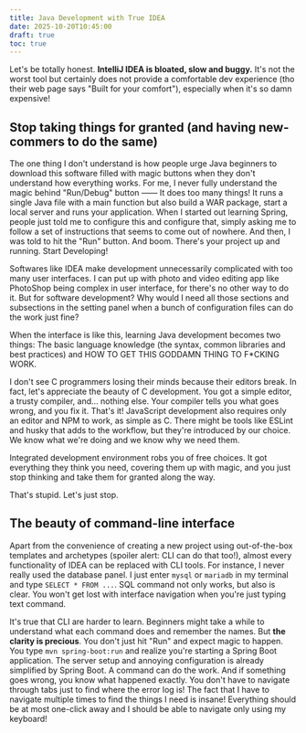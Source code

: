 ```yaml
---
title: Java Development with True IDEA
date: 2025-10-20T10:45:00
draft: true
toc: true
---
```


Let's be totally honest. **IntelliJ IDEA is bloated, slow and buggy.** It's not the worst tool but certainly does not provide a comfortable dev experience (tho their web page says "Built for your comfort"), especially when it's so damn expensive!<!--more-->

## Stop taking things for granted (and having new-commers to do the same)

The one thing I don't understand is how people urge Java beginners to download this software filled with magic buttons when they don't understand how everything works. For me, I never fully understand the magic behind "Run/Debug" button —— It does too many things! It runs a single Java file with a main function but also build a WAR package, start a local server and runs your application. When I started out learning Spring, people just told me to configure this and configure that, simply asking me to follow a set of instructions that seems to come out of nowhere. And then, I was told to hit the "Run" button. And boom. There's your project up and running. Start Developing!

Softwares like IDEA make development unnecessarily complicated with too many user interfaces. I can put up with photo and video editing app like PhotoShop being complex in user interface, for there's no other way to do it. But for software development? Why would I need all those sections and subsections in the setting panel when a bunch of configuration files can do the work just fine?

When the interface is like this, learning Java development becomes two things: The basic language knowledge (the syntax, common libraries and best practices) and HOW TO GET THIS GODDAMN THING TO F\*CKING WORK. 

I don't see C programmers losing their minds because their editors break. In fact, let's appreciate the beauty of C development. You got a simple editor, a trusty compiler, and... nothing else. Your compiler tells you what goes wrong, and you fix it. That's it! JavaScript development also requires only an editor and NPM to work, as simple as C. There might be tools like ESLint and husky that adds to the workflow, but they're introduced by our choice. We know what we're doing and we know why we need them.

Integrated development environment robs you of free choices. It got everything they think you need, covering them up with magic, and you just stop thinking and take them for granted along the way. 

That's stupid. Let's just stop.

## The beauty of command-line interface

Apart from the convenience of creating a new project using out-of-the-box templates and archetypes (spoiler alert: CLI can do that too!), almost every functionality of IDEA can be replaced with CLI tools. For instance, I never really used the database panel. I just enter `mysql` or `mariadb` in my terminal and type `SELECT * FROM ...`. SQL command not only works, but also is clear. You won't get lost with interface navigation when you're just typing text command.

It's true that CLI are harder to learn. Beginners might take a while to understand what each command does and remember the names. But **the clarity is precious**. You don't just hit "Run" and expect magic to happen. You type `mvn spring-boot:run` and realize you're starting a Spring Boot application. The server setup and annoying configuration is already simplified by Spring Boot. A command can do the work. And if something goes wrong, you know what happened exactly. You don't have to navigate through tabs just to find where the error log is! The fact that I have to navigate multiple times to find the things I need is insane! Everything should be at most one-click away and I should be able to navigate only using my keyboard!


